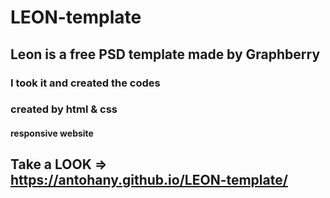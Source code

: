 # LEON-template
## Leon is a free PSD template made by Graphberry
### I took it and created the codes 
### created by html & css

#### responsive website

## Take a LOOK => https://antohany.github.io/LEON-template/
